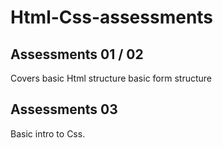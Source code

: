 # Html-Css-assessments

## Assessments 01 / 02
Covers basic Html structure basic form structure 

## Assessments 03

Basic intro to Css. 

